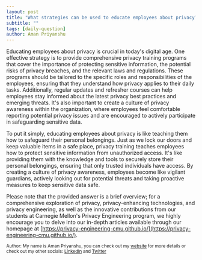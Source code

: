 ```yaml
---
layout: post
title: "What strategies can be used to educate employees about privacy?"
subtitle: ""
tags: [daily-question]
author: Aman Priyanshu
---
```


Educating employees about privacy is crucial in today's digital age. One effective strategy is to provide comprehensive privacy training programs that cover the importance of protecting sensitive information, the potential risks of privacy breaches, and the relevant laws and regulations. These programs should be tailored to the specific roles and responsibilities of the employees, ensuring that they understand how privacy applies to their daily tasks. Additionally, regular updates and refresher courses can help employees stay informed about the latest privacy best practices and emerging threats. It's also important to create a culture of privacy awareness within the organization, where employees feel comfortable reporting potential privacy issues and are encouraged to actively participate in safeguarding sensitive data.

To put it simply, educating employees about privacy is like teaching them how to safeguard their personal belongings. Just as we lock our doors and keep valuable items in a safe place, privacy training teaches employees how to protect sensitive information from unauthorized access. It's like providing them with the knowledge and tools to securely store their personal belongings, ensuring that only trusted individuals have access. By creating a culture of privacy awareness, employees become like vigilant guardians, actively looking out for potential threats and taking proactive measures to keep sensitive data safe.

Please note that the provided answer is a brief overview; for a comprehensive exploration of privacy, privacy-enhancing technologies, and privacy engineering, as well as the innovative contributions from our students at Carnegie Mellon's Privacy Engineering program, we highly encourage you to delve into our in-depth articles available through our homepage at [https://privacy-engineering-cmu.github.io/](https://privacy-engineering-cmu.github.io/).

<small>Author: My name is Aman Priyanshu, you can check out my [website](https://amanpriyanshu.github.io/) for more details or check out my other socials: [LinkedIn](https://www.linkedin.com/in/aman-priyanshu/) and [Twitter](https://twitter.com/AmanPriyanshu6)</small>
